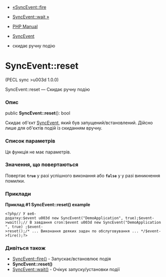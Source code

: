 - [«SyncEvent::fire](syncevent.fire.md)
- [SyncEvent::wait »](syncevent.wait.md)

- [PHP Manual](index.md)
- [SyncEvent](class.syncevent.md)
- скидає ручну подію

# SyncEvent::reset

(PECL sync \>u003d 1.0.0)

SyncEvent::reset — Скидає ручну подію

### Опис

public **SyncEvent::reset**(): bool

Скидає об'єкт [SyncEvent](class.syncevent.md), який був
запущений/встановлений. Дійсно лише для об'єктів подій із скиданням
вручну.

### Список параметрів

Ця функція не має параметрів.

### Значення, що повертаються

Повертає **`true`** у разі успішного виконання або **`false`** у
у разі виникнення помилки.

### Приклади

**Приклад #1 **SyncEvent::reset()** example**

` <?php// У веб-додатку:$event u003d new SyncEvent("DemoApplication", true);$event->wait();// В завдання cron:$event u003d new SyncEvent("DemoApplication", true) ;$event->reset();/* ... Виконання деяких задач по обслуговування ... */$event->fire();?> `

### Дивіться також

- [SyncEvent::fire()](syncevent.fire.md) - Запускає/встановлює
подія
- **SyncEvent::reset()**
- [SyncEvent::wait()](syncevent.wait.md) - Очікує запуску/установки
події
